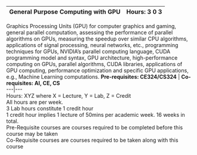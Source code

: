 **General Purpose Computing with GPU** | **Hours: 3 0 3**  
---|---  
Graphics Processing Units (GPU) for computer graphics and gaming, general parallel computation, assessing the performance of parallel algorithms on GPUs, measuring the speedup over similar CPU algorithms, applications of signal processing, neural networks, etc., programming techniques for GPUs, NVIDIA’s parallel computing language, CUDA programming model and syntax, GPU architecture, high-performance computing on GPUs, parallel algorithms, CUDA libraries, applications of GPU computing, performance optimization and specific GPU applications, e.g., Machine Learning computations. 
**Pre-requisites: CE324/CS324** | **Co-requisites: AI, CE, CS**  
---|---  
Hours: XYZ where X = Lecture, Y = Lab, Z = Credit  
All hours are per week.  
3 Lab hours constitute 1 credit hour  
1 credit hour implies 1 lecture of 50mins per academic week. 16 weeks in total.  
Pre-Requisite courses are courses required to be completed before this course may be taken  
Co-Requisite courses are courses required to be taken along with this course
